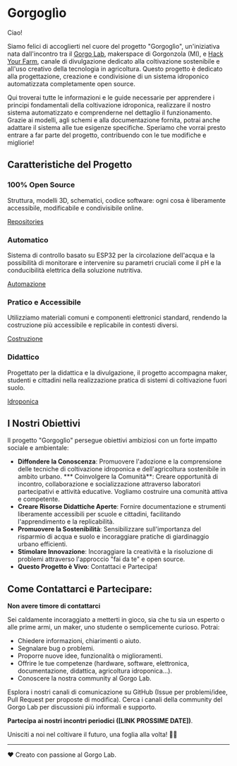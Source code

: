 # Gorgoglìo

Ciao!

Siamo felici di accoglierti nel cuore del progetto "Gorgoglìo", un'iniziativa nata dall'incontro tra il [Gorgo Lab](https://gorgolab.it/), makerspace di Gorgonzola (MI), e [Hack Your Farm](https://www.youtube.com/@HackYourFarm), canale di divulgazione dedicato alla coltivazione sostenibile e all'uso creativo della tecnologia in agricoltura.
Questo progetto è dedicato alla progettazione, creazione e condivisione di un sistema idroponico automatizzata completamente open source.

Qui troverai tutte le informazioni e le guide necessarie per apprendere i principi fondamentali della coltivazione idroponica, realizzare il nostro sistema automatizzato e comprenderne nel dettaglio il funzionamento. Grazie ai modelli, agli schemi e alla documentazione fornita, potrai anche adattare il sistema alle tue esigenze specifiche. Speriamo che vorrai presto entrare a far parte del progetto, contribuendo con le tue modifiche e migliorie!

## Caratteristiche del Progetto

<div class="card-container">

  <div class="card">
    <h3>100% Open Source</h3>
    <p>Struttura, modelli 3D, schematici, codice software: ogni cosa è liberamente accessibile, modificabile e condivisibile online.</p>
    <a href="/software/overview" class="button">Repositories</a>
  </div>

  <div class="card">
    <h3>Automatico</h3>
    <p>Sistema di controllo basato su ESP32 per la circolazione dell'acqua e la possibilità di monitorare e intervenire su parametri cruciali come il pH e la conducibilità elettrica della soluzione nutritiva.</p>
    <a href="/software/overview" class="button">Automazione</a>
  </div>

  <div class="card">
    <h3>Pratico e Accessibile</h3>
    <p>Utilizziamo materiali comuni e componenti elettronici standard, rendendo la costruzione più accessibile e replicabile in contesti diversi.</p>
    <a href="/build/overview" class="button">Costruzione</a>
  </div>

  <div class="card">
    <h3>Didattico</h3>
    <p>Progettato per la didattica e la divulgazione, il progetto accompagna maker, studenti e cittadini nella realizzazione pratica di sistemi di coltivazione fuori suolo.</p>
    <a href="/intro/hydroponic" class="button">Idroponica</a>
  </div>

</div>


## I Nostri Obiettivi
Il progetto "Gorgoglìo" persegue obiettivi ambiziosi con un forte impatto sociale e ambientale:

* **Diffondere la Conoscenza**: Promuovere l'adozione e la comprensione delle tecniche di coltivazione idroponica e dell'agricoltura sostenibile in ambito urbano.
*** Coinvolgere la Comunità**: Creare opportunità di incontro, collaborazione e socializzazione attraverso laboratori partecipativi e attività educative. Vogliamo costruire una comunità attiva e competente.
* **Creare Risorse Didattiche Aperte**: Fornire documentazione e strumenti liberamente accessibili per scuole e cittadini, facilitando l'apprendimento e la replicabilità.
* **Promuovere la Sostenibilità**: Sensibilizzare sull'importanza del risparmio di acqua e suolo e incoraggiare pratiche di giardinaggio urbano efficienti.
* **Stimolare Innovazione**: Incoraggiare la creatività e la risoluzione di problemi attraverso l'approccio "fai da te" e open source.
* **Questo Progetto è Vivo**: Contattaci e Partecipa!



## Come Contattarci e Partecipare:

**Non avere timore di contattarci**

Sei caldamente incoraggiato a metterti in gioco, sia che tu sia un esperto o alle prime armi, un maker, uno studente o semplicemente curioso. Potrai:

- Chiedere informazioni, chiarimenti o aiuto.
- Segnalare bug o problemi.
- Proporre nuove idee, funzionalità o miglioramenti.
- Offrire le tue competenze (hardware, software, elettronica, documentazione, didattica, agricoltura idroponica...).
- Conoscere la nostra community al Gorgo Lab.

Esplora i nostri canali di comunicazione su GitHub (Issue per problemi/idee, Pull Request per proposte di modifica).
Cerca i canali della community del Gorgo Lab per discussioni più informali e supporto.

**Partecipa ai nostri incontri periodici ([LINK PROSSIME DATE])**.



Unisciti a noi nel coltivare il futuro, una foglia alla volta! 🌱🤝

---

❤️ Creato con passione al Gorgo Lab.

